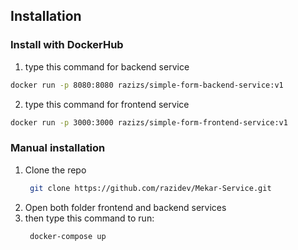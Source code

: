 ## Installation

### Install with DockerHub
1.  type this command for backend service
 ```sh
 docker run -p 8080:8080 razizs/simple-form-backend-service:v1
 ```

 2. type this command for frontend service
 ```sh
 docker run -p 3000:3000 razizs/simple-form-frontend-service:v1
 ```

 ### Manual installation
1. Clone the repo
   ```sh
    git clone https://github.com/razidev/Mekar-Service.git
   ```
2. Open both folder frontend and backend services
3. then type this command to run:
   ```sh
    docker-compose up
   ```